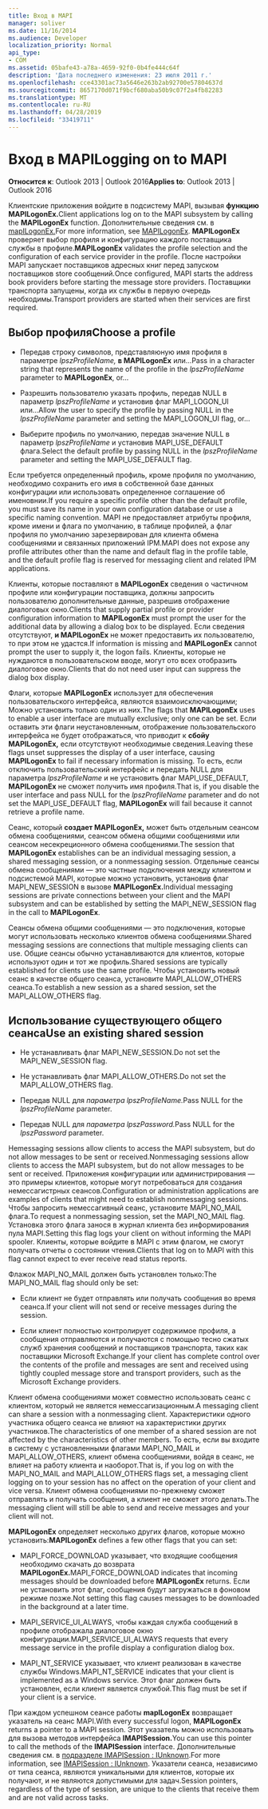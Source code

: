 ```yaml
---
title: Вход в MAPI
manager: soliver
ms.date: 11/16/2014
ms.audience: Developer
localization_priority: Normal
api_type:
- COM
ms.assetid: 05bafe43-a78a-4659-92f0-0b4fe444c64f
description: 'Дата последнего изменения: 23 июля 2011 г.'
ms.openlocfilehash: cce43301ac73a5646e263b2ab92700e57804637d
ms.sourcegitcommit: 8657170d071f9bcf680aba50b9c07f2a4fb82283
ms.translationtype: MT
ms.contentlocale: ru-RU
ms.lasthandoff: 04/28/2019
ms.locfileid: "33419711"
---
```

# <a name="logging-on-to-mapi"></a><span data-ttu-id="f5aa2-103">Вход в MAPI</span><span class="sxs-lookup"><span data-stu-id="f5aa2-103">Logging on to MAPI</span></span>
 
<span data-ttu-id="f5aa2-104">**Относится к**: Outlook 2013 | Outlook 2016</span><span class="sxs-lookup"><span data-stu-id="f5aa2-104">**Applies to**: Outlook 2013 | Outlook 2016</span></span> 
  
<span data-ttu-id="f5aa2-105">Клиентские приложения войдите в подсистему MAPI, вызывая **функцию MAPILogonEx.**</span><span class="sxs-lookup"><span data-stu-id="f5aa2-105">Client applications log on to the MAPI subsystem by calling the **MAPILogonEx** function.</span></span> <span data-ttu-id="f5aa2-106">Дополнительные сведения см. в [mapILogonEx.](mapilogonex.md)</span><span class="sxs-lookup"><span data-stu-id="f5aa2-106">For more information, see [MAPILogonEx](mapilogonex.md).</span></span> <span data-ttu-id="f5aa2-107">**MAPILogonEx** проверяет выбор профиля и конфигурацию каждого поставщика службы в профиле.</span><span class="sxs-lookup"><span data-stu-id="f5aa2-107">**MAPILogonEx** validates the profile selection and the configuration of each service provider in the profile.</span></span> <span data-ttu-id="f5aa2-108">После настройки MAPI запускает поставщиков адресных книг перед запуском поставщиков store сообщений.</span><span class="sxs-lookup"><span data-stu-id="f5aa2-108">Once configured, MAPI starts the address book providers before starting the message store providers.</span></span> <span data-ttu-id="f5aa2-109">Поставщики транспорта запущены, когда их службы в первую очередь необходимы.</span><span class="sxs-lookup"><span data-stu-id="f5aa2-109">Transport providers are started when their services are first required.</span></span> 
  
## <a name="choose-a-profile"></a><span data-ttu-id="f5aa2-110">Выбор профиля</span><span class="sxs-lookup"><span data-stu-id="f5aa2-110">Choose a profile</span></span>
  
- <span data-ttu-id="f5aa2-111">Передав строку символов, представляюную имя профиля в параметре  _lpszProfileName,_ **в MAPILogonEx** или...</span><span class="sxs-lookup"><span data-stu-id="f5aa2-111">Pass in a character string that represents the name of the profile in the  _lpszProfileName_ parameter to **MAPILogonEx**, or...</span></span>
    
- <span data-ttu-id="f5aa2-112">Разрешить пользователю указать профиль, передав NULL в параметр  _lpszProfileName_ и установив флаг MAPI_LOGON_UI или...</span><span class="sxs-lookup"><span data-stu-id="f5aa2-112">Allow the user to specify the profile by passing NULL in the  _lpszProfileName_ parameter and setting the MAPI_LOGON_UI flag, or...</span></span> 

- <span data-ttu-id="f5aa2-113">Выберите профиль по умолчанию, передав значение NULL в параметр  _lpszProfileName_ и установив MAPI_USE_DEFAULT флага.</span><span class="sxs-lookup"><span data-stu-id="f5aa2-113">Select the default profile by passing NULL in the  _lpszProfileName_ parameter and setting the MAPI_USE_DEFAULT flag.</span></span> 
    
<span data-ttu-id="f5aa2-114">Если требуется определенный профиль, кроме профиля по умолчанию, необходимо сохранить его имя в собственной базе данных конфигурации или использовать определенное соглашение об именовнии.</span><span class="sxs-lookup"><span data-stu-id="f5aa2-114">If you require a specific profile other than the default profile, you must save its name in your own configuration database or use a specific naming convention.</span></span> <span data-ttu-id="f5aa2-115">MAPI не предоставляет атрибуты профиля, кроме имени и флага по умолчанию, в таблице профилей, а флаг профиля по умолчанию зарезервирован для клиента обмена сообщениями и связанных приложений IPM.</span><span class="sxs-lookup"><span data-stu-id="f5aa2-115">MAPI does not expose any profile attributes other than the name and default flag in the profile table, and the default profile flag is reserved for messaging client and related IPM applications.</span></span>
  
<span data-ttu-id="f5aa2-116">Клиенты, которые поставляют в **MAPILogonEx** сведения о частичном профиле или конфигурации поставщика, должны запросить пользователю дополнительные данные, разрешив отображение диалоговых окно.</span><span class="sxs-lookup"><span data-stu-id="f5aa2-116">Clients that supply partial profile or provider configuration information to **MAPILogonEx** must prompt the user for the additional data by allowing a dialog box to be displayed.</span></span> <span data-ttu-id="f5aa2-117">Если сведения отсутствуют, **и MAPILogonEx** не может предоставить их пользователю, то при этом не удастся.</span><span class="sxs-lookup"><span data-stu-id="f5aa2-117">If information is missing and **MAPILogonEx** cannot prompt the user to supply it, the logon fails.</span></span> <span data-ttu-id="f5aa2-118">Клиенты, которые не нуждаются в пользовательском вводе, могут ото всех отобразить диалоговое окно.</span><span class="sxs-lookup"><span data-stu-id="f5aa2-118">Clients that do not need user input can suppress the dialog box display.</span></span> 
  
<span data-ttu-id="f5aa2-119">Флаги, которые **MAPILogonEx** использует для обеспечения пользовательского интерфейса, являются взаимоисключающими; Можно установить только один из них.</span><span class="sxs-lookup"><span data-stu-id="f5aa2-119">The flags that **MAPILogonEx** uses to enable a user interface are mutually exclusive; only one can be set.</span></span> <span data-ttu-id="f5aa2-120">Если оставить эти флаги неустановленным, отображение пользовательского интерфейса не будет отображаться, что приводит к **сбойу MAPILogonEx,** если отсутствуют необходимые сведения.</span><span class="sxs-lookup"><span data-stu-id="f5aa2-120">Leaving these flags unset suppresses the display of a user interface, causing **MAPILogonEx** to fail if necessary information is missing.</span></span> <span data-ttu-id="f5aa2-121">То есть, если отключить пользовательский интерфейс и передать NULL для параметра  _lpszProfileName_ и не установить флаг MAPI_USE_DEFAULT, **MAPILogonEx** не сможет получить имя профиля.</span><span class="sxs-lookup"><span data-stu-id="f5aa2-121">That is, if you disable the user interface and pass NULL for the  _lpszProfileName_ parameter and do not set the MAPI_USE_DEFAULT flag, **MAPILogonEx** will fail because it cannot retrieve a profile name.</span></span> 
  
<span data-ttu-id="f5aa2-122">Сеанс, который **создает MAPILogonEx,** может быть отдельным сеансом обмена сообщениями, сеансом обмена общими сообщениями или сеансом несекреционного обмена сообщениями.</span><span class="sxs-lookup"><span data-stu-id="f5aa2-122">The session that **MAPILogonEx** establishes can be an individual messaging session, a shared messaging session, or a nonmessaging session.</span></span> <span data-ttu-id="f5aa2-123">Отдельные сеансы обмена сообщениями — это частные подключения между клиентом и подсистемой MAPI, которые можно установить, установив флаг MAPI_NEW_SESSION в вызове **MAPILogonEx.**</span><span class="sxs-lookup"><span data-stu-id="f5aa2-123">Individual messaging sessions are private connections between your client and the MAPI subsystem and can be established by setting the MAPI_NEW_SESSION flag in the call to **MAPILogonEx**.</span></span>
  
<span data-ttu-id="f5aa2-124">Сеансы обмена общими сообщениями — это подключения, которые могут использовать несколько клиентов обмена сообщениями.</span><span class="sxs-lookup"><span data-stu-id="f5aa2-124">Shared messaging sessions are connections that multiple messaging clients can use.</span></span> <span data-ttu-id="f5aa2-125">Общие сеансы обычно устанавливаются для клиентов, которые используют один и тот же профиль.</span><span class="sxs-lookup"><span data-stu-id="f5aa2-125">Shared sessions are typically established for clients use the same profile.</span></span> <span data-ttu-id="f5aa2-126">Чтобы установить новый сеанс в качестве общего сеанса, установите MAPI_ALLOW_OTHERS сеанса.</span><span class="sxs-lookup"><span data-stu-id="f5aa2-126">To establish a new session as a shared session, set the MAPI_ALLOW_OTHERS flag.</span></span> 
  
## <a name="use-an-existing-shared-session"></a><span data-ttu-id="f5aa2-127">Использование существующего общего сеанса</span><span class="sxs-lookup"><span data-stu-id="f5aa2-127">Use an existing shared session</span></span>
  
- <span data-ttu-id="f5aa2-128">Не устанавливать флаг MAPI_NEW_SESSION.</span><span class="sxs-lookup"><span data-stu-id="f5aa2-128">Do not set the MAPI_NEW_SESSION flag.</span></span>
    
- <span data-ttu-id="f5aa2-129">Не устанавливать флаг MAPI_ALLOW_OTHERS.</span><span class="sxs-lookup"><span data-stu-id="f5aa2-129">Do not set the MAPI_ALLOW_OTHERS flag.</span></span>
    
- <span data-ttu-id="f5aa2-130">Передав NULL для _параметра lpszProfileName._</span><span class="sxs-lookup"><span data-stu-id="f5aa2-130">Pass NULL for the  _lpszProfileName_ parameter.</span></span> 
    
- <span data-ttu-id="f5aa2-131">Передав NULL для _параметра lpszPassword._</span><span class="sxs-lookup"><span data-stu-id="f5aa2-131">Pass NULL for the  _lpszPassword_ parameter.</span></span> 
    
<span data-ttu-id="f5aa2-132">Неmessaging sessions allow clients to access the MAPI subsystem, but do not allow messages to be sent or received.</span><span class="sxs-lookup"><span data-stu-id="f5aa2-132">Nonmessaging sessions allow clients to access the MAPI subsystem, but do not allow messages to be sent or received.</span></span> <span data-ttu-id="f5aa2-133">Приложения конфигурации или администрирования — это примеры клиентов, которые могут потребоваться для создания немессагистрных сеансов.</span><span class="sxs-lookup"><span data-stu-id="f5aa2-133">Configuration or administration applications are examples of clients that might need to establish nonmessaging sessions.</span></span> <span data-ttu-id="f5aa2-134">Чтобы запросить немессагивный сеанс, установите MAPI_NO_MAIL флага.</span><span class="sxs-lookup"><span data-stu-id="f5aa2-134">To request a nonmessaging session, set the MAPI_NO_MAIL flag.</span></span> <span data-ttu-id="f5aa2-135">Установка этого флага занося в журнал клиента без информирования пула MAPI.</span><span class="sxs-lookup"><span data-stu-id="f5aa2-135">Setting this flag logs your client on without informing the MAPI spooler.</span></span> <span data-ttu-id="f5aa2-136">Клиенты, которые войдите в MAPI с этим флагом, не смогут получать отчеты о состоянии чтения.</span><span class="sxs-lookup"><span data-stu-id="f5aa2-136">Clients that log on to MAPI with this flag cannot expect to ever receive read status reports.</span></span>
  
<span data-ttu-id="f5aa2-137">Флажок MAPI_NO_MAIL должен быть установлен только:</span><span class="sxs-lookup"><span data-stu-id="f5aa2-137">The MAPI_NO_MAIL flag should only be set:</span></span>
  
- <span data-ttu-id="f5aa2-138">Если клиент не будет отправлять или получать сообщения во время сеанса.</span><span class="sxs-lookup"><span data-stu-id="f5aa2-138">If your client will not send or receive messages during the session.</span></span>
    
- <span data-ttu-id="f5aa2-139">Если клиент полностью контролирует содержимое профиля, а сообщения отправляются и получаются с помощью тесно сжатых служб хранения сообщений и поставщиков транспорта, таких как поставщики Microsoft Exchange.</span><span class="sxs-lookup"><span data-stu-id="f5aa2-139">If your client has complete control over the contents of the profile and messages are sent and received using tightly coupled message store and transport providers, such as the Microsoft Exchange providers.</span></span>
    
<span data-ttu-id="f5aa2-140">Клиент обмена сообщениями может совместно использовать сеанс с клиентом, который не является немессагизационным.</span><span class="sxs-lookup"><span data-stu-id="f5aa2-140">A messaging client can share a session with a nonmessaging client.</span></span> <span data-ttu-id="f5aa2-141">Характеристики одного участника общего сеанса не влияют на характеристики других участников.</span><span class="sxs-lookup"><span data-stu-id="f5aa2-141">The characteristics of one member of a shared session are not affected by the characteristics of other members.</span></span> <span data-ttu-id="f5aa2-142">То есть, если вы входите в систему с установленными флагами MAPI_NO_MAIL и MAPI_ALLOW_OTHERS, клиент обмена сообщениями, войдя в сеанс, не влияет на работу клиента и наоборот.</span><span class="sxs-lookup"><span data-stu-id="f5aa2-142">That is, if you log on with the MAPI_NO_MAIL and MAPI_ALLOW_OTHERS flags set, a messaging client logging on to your session has no affect on the operation of your client and vice versa.</span></span> <span data-ttu-id="f5aa2-143">Клиент обмена сообщениями по-прежнему сможет отправлять и получать сообщения, а клиент не сможет этого делать.</span><span class="sxs-lookup"><span data-stu-id="f5aa2-143">The messaging client will still be able to send and receive messages and your client will not.</span></span>
  
<span data-ttu-id="f5aa2-144">**MAPILogonEx** определяет несколько других флагов, которые можно установить:</span><span class="sxs-lookup"><span data-stu-id="f5aa2-144">**MAPILogonEx** defines a few other flags that you can set:</span></span> 
  
- <span data-ttu-id="f5aa2-145">MAPI_FORCE_DOWNLOAD указывает, что входящие сообщения необходимо скачать до возврата **MAPILogonEx.**</span><span class="sxs-lookup"><span data-stu-id="f5aa2-145">MAPI_FORCE_DOWNLOAD indicates that incoming messages should be downloaded before **MAPILogonEx** returns.</span></span> <span data-ttu-id="f5aa2-146">Если не установить этот флаг, сообщения будут загружаться в фоновом режиме позже.</span><span class="sxs-lookup"><span data-stu-id="f5aa2-146">Not setting this flag causes messages to be downloaded in the background at a later time.</span></span> 
    
- <span data-ttu-id="f5aa2-147">MAPI_SERVICE_UI_ALWAYS, чтобы каждая служба сообщений в профиле отображала диалоговое окно конфигурации.</span><span class="sxs-lookup"><span data-stu-id="f5aa2-147">MAPI_SERVICE_UI_ALWAYS requests that every message service in the profile display a configuration dialog box.</span></span>
    
- <span data-ttu-id="f5aa2-148">MAPI_NT_SERVICE указывает, что клиент реализован в качестве службы Windows.</span><span class="sxs-lookup"><span data-stu-id="f5aa2-148">MAPI_NT_SERVICE indicates that your client is implemented as a Windows service.</span></span> <span data-ttu-id="f5aa2-149">Этот флаг должен быть установлен, если клиент является службой.</span><span class="sxs-lookup"><span data-stu-id="f5aa2-149">This flag must be set if your client is a service.</span></span>
    
<span data-ttu-id="f5aa2-150">При каждом успешном сеансе работы **mapILogonEx** возвращает указатель на сеанс MAPI.</span><span class="sxs-lookup"><span data-stu-id="f5aa2-150">With every successful logon, **MAPILogonEx** returns a pointer to a MAPI session.</span></span> <span data-ttu-id="f5aa2-151">Этот указатель можно использовать для вызова методов интерфейса **IMAPISession.**</span><span class="sxs-lookup"><span data-stu-id="f5aa2-151">You can use this pointer to call the methods of the **IMAPISession** interface.</span></span> <span data-ttu-id="f5aa2-152">Дополнительные сведения см. в [подразделе IMAPISession : IUnknown](imapisessioniunknown.md).</span><span class="sxs-lookup"><span data-stu-id="f5aa2-152">For more information, see [IMAPISession : IUnknown](imapisessioniunknown.md).</span></span> <span data-ttu-id="f5aa2-153">Указатели сеанса, независимо от типа сеанса, являются уникальными для клиентов, которые их получают, и не являются допустимыми для задач.</span><span class="sxs-lookup"><span data-stu-id="f5aa2-153">Session pointers, regardless of the type of session, are unique to the clients that receive them and are not valid across tasks.</span></span>
  

